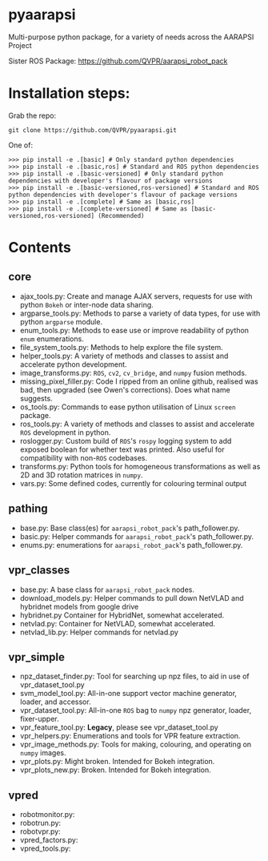 # pyaarapsi
Multi-purpose python package, for a variety of needs across the AARAPSI Project

Sister ROS Package: https://github.com/QVPR/aarapsi_robot_pack

# Installation steps:
Grab the repo:
```
git clone https://github.com/QVPR/pyaarapsi.git
```
One of:
```
>>> pip install -e .[basic] # Only standard python dependencies
>>> pip install -e .[basic,ros] # Standard and ROS python dependencies
>>> pip install -e .[basic-versioned] # Only standard python dependencies with developer's flavour of package versions
>>> pip install -e .[basic-versioned,ros-versioned] # Standard and ROS python dependencies with developer's flavour of package versions
>>> pip install -e .[complete] # Same as [basic,ros]
>>> pip install -e .[complete-versioned] # Same as [basic-versioned,ros-versioned] (Recommended)
```

# Contents
## core
- ajax_tools.py: Create and manage AJAX servers, requests for use with python ```Bokeh``` or inter-node data sharing.
- argparse_tools.py: Methods to parse a variety of data types, for use with python ```argparse``` module.
- enum_tools.py: Methods to ease use or improve readability of python ```enum``` enumerations.
- file_system_tools.py: Methods to help explore the file system.
- helper_tools.py: A variety of methods and classes to assist and accelerate python development.
- image_transforms.py: ```ROS```, ```cv2```, ```cv_bridge```, and ```numpy``` fusion methods.
- missing_pixel_filler.py: Code I ripped from an online github, realised was bad, then upgraded (see Owen's corrections). Does what name suggests.
- os_tools.py: Commands to ease python utilisation of Linux ```screen``` package.
- ros_tools.py: A variety of methods and classes to assist and accelerate ```ROS``` development in python.
- roslogger.py: Custom build of ```ROS```'s ```rospy``` logging system to add exposed boolean for whether text was printed. Also useful for compatibility with non-```ROS``` codebases.
- transforms.py: Python tools for homogeneous transformations as well as 2D and 3D rotation matrices in ```numpy```.
- vars.py: Some defined codes, currently for colouring terminal output

## pathing
- base.py: Base class(es) for ```aarapsi_robot_pack```'s path_follower.py.
- basic.py: Helper commands for ```aarapsi_robot_pack```'s path_follower.py.
- enums.py: enumerations for ```aarapsi_robot_pack```'s path_follower.py.

## vpr_classes
- base.py: A base class for ```aarapsi_robot_pack``` nodes.
- download_models.py: Helper commands to pull down NetVLAD and hybridnet models from google drive
- hybridnet.py Container for HybridNet, somewhat accelerated.
- netvlad.py: Container for NetVLAD, somewhat accelerated.
- netvlad_lib.py: Helper commands for netvlad.py

## vpr_simple
- npz_dataset_finder.py: Tool for searching up npz files, to aid in use of vpr_dataset_tool.py
- svm_model_tool.py: All-in-one support vector machine generator, loader, and accessor.
- vpr_dataset_tool.py: All-in-one ```ROS``` bag to ```numpy``` npz generator, loader, fixer-upper.
- vpr_feature_tool.py: **Legacy**, please see vpr_dataset_tool.py
- vpr_helpers.py: Enumerations and tools for VPR feature extraction.
- vpr_image_methods.py: Tools for making, colouring, and operating on ```numpy``` images.
- vpr_plots.py: Might broken. Intended for Bokeh integration.
- vpr_plots_new.py: Broken. Intended for Bokeh integration.

## vpred
- robotmonitor.py:
- robotrun.py:
- robotvpr.py:
- vpred_factors.py:
- vpred_tools.py:
